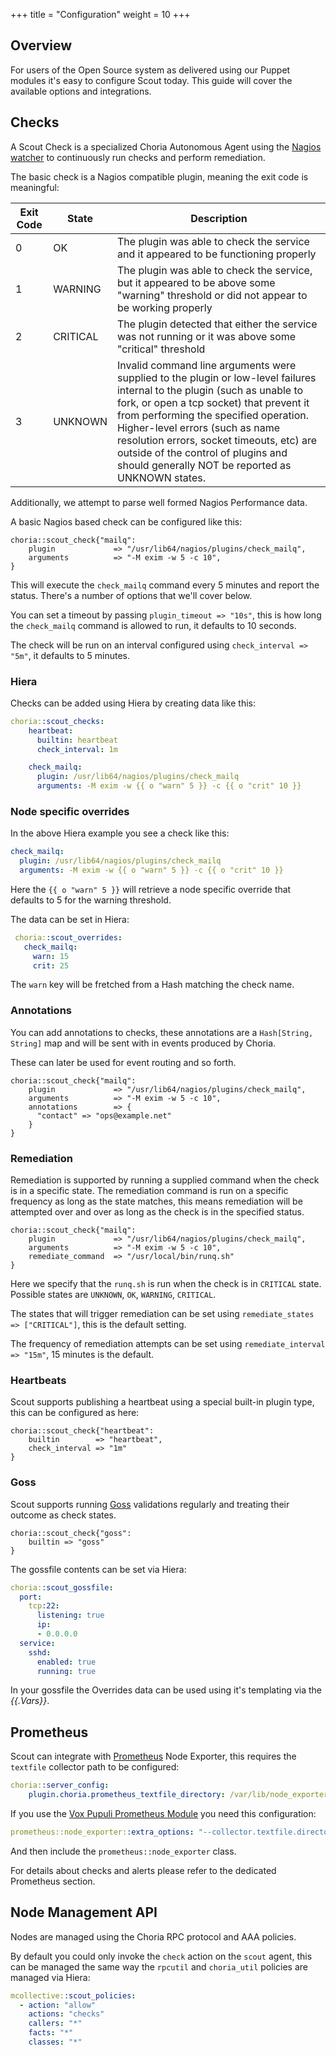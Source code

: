 +++
title = "Configuration"
weight = 10
+++

## Overview

For users of the Open Source system as delivered using our Puppet modules it's easy to configure Scout today. This guide
will cover the available options and integrations.

## Checks

A Scout Check is a specialized Choria Autonomous Agent using the [Nagios watcher](https://choria.io/docs/autoagents/watcher_reference/#nagios-watcher)
to continuously run checks and perform remediation.

The basic check is a Nagios compatible plugin, meaning the exit code is meaningful:

|Exit Code|State|Description|
|---------|-----|-----------|
|0        |OK   |The plugin was able to check the service and it appeared to be functioning properly|
|1        |WARNING|The plugin was able to check the service, but it appeared to be above some "warning" threshold or did not appear to be working properly|
|2        |CRITICAL|The plugin detected that either the service was not running or it was above some "critical" threshold|
|3        |UNKNOWN|Invalid command line arguments were supplied to the plugin or low-level failures internal to the plugin (such as unable to fork, or open a tcp socket) that prevent it from performing the specified operation. Higher-level errors (such as name resolution errors, socket timeouts, etc) are outside of the control of plugins and should generally NOT be reported as UNKNOWN states.|

Additionally, we attempt to parse well formed Nagios Performance data.

A basic Nagios based check can be configured like this:

```puppet
choria::scout_check{"mailq":
    plugin             => "/usr/lib64/nagios/plugins/check_mailq",
    arguments          => "-M exim -w 5 -c 10",
}
```

This will execute the `check_mailq` command every 5 minutes and report the status.  There's a number of options that 
we'll cover below.

You can set a timeout by passing `plugin_timeout => "10s"`, this is how long the `check_mailq` command is allowed to run,
it defaults to 10 seconds.

The check will be run on an interval configured using `check_interval => "5m"`, it defaults to 5 minutes.

### Hiera

Checks can be added using Hiera by creating data like this:

```yaml
choria::scout_checks:
    heartbeat:
      builtin: heartbeat
      check_interval: 1m

    check_mailq:
      plugin: /usr/lib64/nagios/plugins/check_mailq
      arguments: -M exim -w {{ o "warn" 5 }} -c {{ o "crit" 10 }}
```

### Node specific overrides

In the above Hiera example you see a check like this:

```yaml
check_mailq:
  plugin: /usr/lib64/nagios/plugins/check_mailq
  arguments: -M exim -w {{ o "warn" 5 }} -c {{ o "crit" 10 }}
```

Here the `{{ o "warn" 5 }}` will retrieve a node specific override that defaults to 5 for the warning threshold.

The data can be set in Hiera:

```yaml
 choria::scout_overrides:
   check_mailq:
     warn: 15
     crit: 25
```

The `warn` key will be fretched from a Hash matching the check name.

### Annotations

You can add annotations to checks, these annotations are a `Hash[String, String]` map and will be sent with in events
produced by Choria.

These can later be used for event routing and so forth.

```puppet
choria::scout_check{"mailq":
    plugin             => "/usr/lib64/nagios/plugins/check_mailq",
    arguments          => "-M exim -w 5 -c 10",
    annotations        => {
      "contact" => "ops@example.net"
    }
}
```

### Remediation

Remediation is supported by running a supplied command when the check is in a specific state. The remediation command is
run on a specific frequency as long as the state matches, this means remediation will be attempted over and over as long
as the check is in the specified status.

```puppet
choria::scout_check{"mailq":
    plugin             => "/usr/lib64/nagios/plugins/check_mailq",
    arguments          => "-M exim -w 5 -c 10",
    remediate_command  => "/usr/local/bin/runq.sh"
}
```

Here we specify that the `runq.sh` is run when the check is in `CRITICAL` state. Possible states are `UNKNOWN`, `OK`,
`WARNING`, `CRITICAL`.

The states that will trigger remediation can be set using `remediate_states => ["CRITICAL"]`, this is the default setting.

The frequency of remediation attempts can be set using `remediate_interval => "15m"`, 15 minutes is the default.

### Heartbeats

Scout supports publishing a heartbeat using a special built-in plugin type, this can be configured as here:

```puppet
choria::scout_check{"heartbeat":
    builtin        => "heartbeat",
    check_interval => "1m"
}
```

### Goss

Scout supports running [Goss](https://github.com/aelsabbahy/goss) validations regularly and treating their outcome as
check states.

```puppet
choria::scout_check{"goss":
    builtin => "goss"
}
```

The gossfile contents can be set via Hiera:

```yaml
choria::scout_gossfile:
  port:
    tcp:22:
      listening: true
      ip:
      - 0.0.0.0
  service:
    sshd:
      enabled: true
      running: true
```

In your gossfile the Overrides data can be used using it's templating via the _{{.Vars}}_.

## Prometheus

Scout can integrate with [Prometheus](https://prometheus.io/) Node Exporter, this requires the `textfile` collector path
to be configured:

```yaml
choria::server_config:
    plugin.choria.prometheus_textfile_directory: /var/lib/node_exporter/textfile
```

If you use the [Vox Pupuli Prometheus Module](https://forge.puppet.com/puppet/prometheus) you need this configuration:

```yaml
prometheus::node_exporter::extra_options: "--collector.textfile.directory=/var/lib/node_exporter/textfile"
```

And then include the `prometheus::node_exporter` class.

For details about checks and alerts please refer to the dedicated Prometheus section.

## Node Management API

Nodes are managed using the Choria RPC protocol and AAA policies.

By default you could only invoke the `check` action on the `scout` agent, this can be managed the same way the `rpcutil` and `choria_util` policies are managed via Hiera:

```yaml
mcollective::scout_policies:
  - action: "allow"
    actions: "checks"
    callers: "*"
    facts: "*"
    classes: "*"
```
